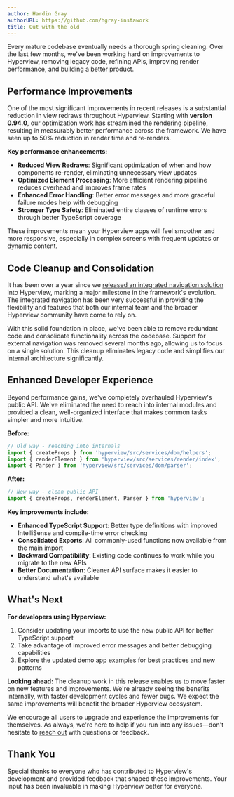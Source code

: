 ```yaml
---
author: Hardin Gray
authorURL: https://github.com/hgray-instawork
title: Out with the old
---
```


Every mature codebase eventually needs a thorough spring cleaning. Over the last few months, we've been working hard on improvements to Hyperview, removing legacy code, refining APIs, improving render performance, and building a better product.

## Performance Improvements

One of the most significant improvements in recent releases is a substantial reduction in view redraws throughout Hyperview. Starting with **version 0.94.0**, our optimization work has streamlined the rendering pipeline, resulting in measurably better performance across the framework. We have seen up to 50% reduction in render time and re-renders.

**Key performance enhancements:**
- **Reduced View Redraws**: Significant optimization of when and how components re-render, eliminating unnecessary view updates
- **Optimized Element Processing**: More efficient rendering pipeline reduces overhead and improves frame rates
- **Enhanced Error Handling**: Better error messages and more graceful failure modes help with debugging
- **Stronger Type Safety**: Eliminated entire classes of runtime errors through better TypeScript coverage

These improvements mean your Hyperview apps will feel smoother and more responsive, especially in complex screens with frequent updates or dynamic content.

## Code Cleanup and Consolidation

It has been over a year since we [released an integrated navigation solution](https://hyperview.org/blog/2024/05/14/Hyperview-Navigation) into Hyperview, marking a major milestone in the framework's evolution. The integrated navigation has been very successful in providing the flexibility and features that both our internal team and the broader Hyperview community have come to rely on.

With this solid foundation in place, we've been able to remove redundant code and consolidate functionality across the codebase. Support for external navigation was removed several months ago, allowing us to focus on a single solution. This cleanup eliminates legacy code and simplifies our internal architecture significantly.

## Enhanced Developer Experience

Beyond performance gains, we've completely overhauled Hyperview's public API. We've eliminated the need to reach into internal modules and provided a clean, well-organized interface that makes common tasks simpler and more intuitive.

**Before:**
```typescript
// Old way - reaching into internals
import { createProps } from 'hyperview/src/services/dom/helpers';
import { renderElement } from 'hyperview/src/services/render/index';
import { Parser } from 'hyperview/src/services/dom/parser';
```

**After:**
```typescript
// New way - clean public API
import { createProps, renderElement, Parser } from 'hyperview';
```

**Key improvements include:**
- **Enhanced TypeScript Support**: Better type definitions with improved IntelliSense and compile-time error checking
- **Consolidated Exports**: All commonly-used functions now available from the main import
- **Backward Compatibility**: Existing code continues to work while you migrate to the new APIs
- **Better Documentation**: Cleaner API surface makes it easier to understand what's available

## What's Next

**For developers using Hyperview:**
1. Consider updating your imports to use the new public API for better TypeScript support
2. Take advantage of improved error messages and better debugging capabilities
3. Explore the updated demo app examples for best practices and new patterns

**Looking ahead:**
The cleanup work in this release enables us to move faster on new features and improvements. We're already seeing the benefits internally, with faster development cycles and fewer bugs. We expect the same improvements will benefit the broader Hyperview ecosystem.

We encourage all users to upgrade and experience the improvements for themselves. As always, we're here to help if you run into any issues—don't hesitate to [reach out](https://github.com/Instawork/hyperview/issues) with questions or feedback.

## Thank You

Special thanks to everyone who has contributed to Hyperview's development and provided feedback that shaped these improvements. Your input has been invaluable in making Hyperview better for everyone.
